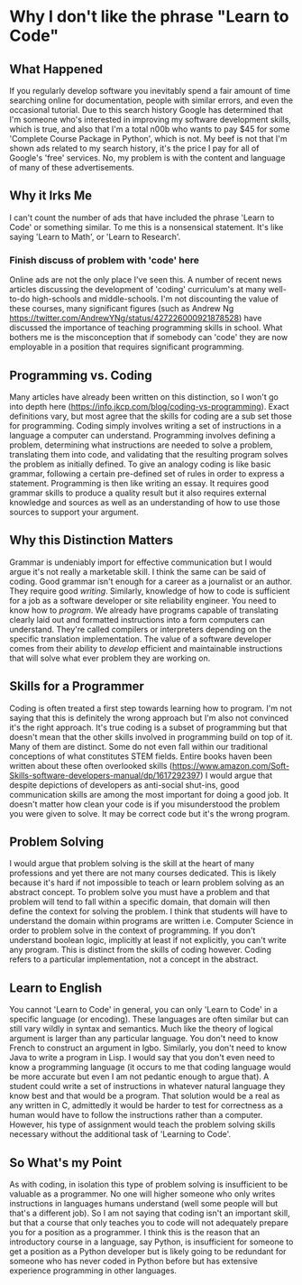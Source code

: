 # Why I don't like the phrase "Learn to Code"

## What Happened
If you regularly develop software you inevitably spend a fair amount of time searching online for documentation, people with similar errors, and even the occasional tutorial. Due to this search history Google has determined that I'm someone who's interested in improving my software development skills, which is true, and also that I'm a total n00b who wants to pay \$45 for some 'Complete Course Package in Python', which is not. My beef is not that I'm shown ads related to my search history, it's the price I pay for all of Google's 'free' services. No, my problem is with the content and language of many of these advertisements.

## Why it Irks Me
I can't count the number of ads that have included the phrase 'Learn to Code' or something similar. To me this is a nonsensical statement. It's like saying 'Learn to Math', or 'Learn to Research'. 


### Finish discuss of problem with 'code' here

Online ads are not the only place I've seen this. A number of recent news articles discussing the development of 'coding' curriculum's at many well-to-do high-schools and middle-schools. I'm not discounting the value of these courses, many significant figures (such as Andrew Ng https://twitter.com/AndrewYNg/status/427226000921878528) have discussed the importance of teaching programming skills in school. What bothers me is the misconception that if somebody can 'code' they are now employable in a position that requires significant programming.

## Programming vs. Coding
Many articles have already been written on this distinction, so I won't go into depth here (https://info.jkcp.com/blog/coding-vs-programming). Exact definitions vary, but most agree that the skills for coding are a sub set those for programming. Coding simply involves writing a set of instructions in a language a computer can understand. Programming involves defining a problem, determining what instructions are needed to solve a problem, translating them into code, and validating that the resulting program solves the problem as initially defined. To give an analogy coding is like basic grammar, following a certain pre-defined set of rules in order to express a statement. Programming is then like writing an essay. It requires good grammar skills to produce a quality result but it also requires external knowledge and sources as well as an understanding of how to use those sources to support your argument.

## Why this Distinction Matters
Grammar is undeniably import for effective communication but I would argue it's not really a marketable skill. I think the same can be said of coding. Good grammar isn't enough for a career as a journalist or an author. They require good *writing*. Similarly, knowledge of how to code is sufficient for a job as a software developer or site reliability engineer. You need to know how to *program*. We already have programs capable of translating clearly laid out and formatted instructions into a form computers can understand. They're called compilers or interpreters depending on the specific translation implementation. The value of a software developer comes from their ability to *develop* efficient and maintainable instructions that will solve what ever problem they are working on.

## Skills for a Programmer
Coding is often treated a first step towards learning how to program. I'm not saying that this is definitely the wrong approach but I'm also not convinced it's the right approach. It's true coding is a subset of programming but that doesn't mean that the other skills involved in programming build on top of it. Many of them are distinct. Some do not even fall within our traditional conceptions of what constitutes STEM fields. Entire books haven been written about these often overlooked skills (https://www.amazon.com/Soft-Skills-software-developers-manual/dp/1617292397) I would argue that despite depictions of developers as anti-social shut-ins, good communication skills are among the most important for doing a good job. It doesn't matter how clean your code is if you misunderstood the problem you were given to solve. It may be correct code but it's the wrong program.

## Problem Solving
I would argue that problem solving is the skill at the heart of many professions and yet there are not many courses dedicated. This is likely because it's hard if not impossible to teach or learn problem solving as an abstract concept. To problem solve you must have a problem and that problem will tend to fall within a specific domain, that domain will then define the context for solving the problem. I think that students will have to understand the domain within programs are written i.e. Computer Science in order to problem solve in the context of programming. If you don't understand boolean logic, implicitly at least if not explicitly, you can't write any program. This is distinct from the skills of coding however. Coding refers to a particular implementation, not a concept in the abstract.

## Learn to English
You cannot 'Learn to Code' in general, you can only 'Learn to Code' in a specific language (or encoding). These languages are often similar but can still vary wildly in syntax and semantics. Much like the theory of logical argument is larger than any particular language. You don't need to know French to construct an argument in Igbo. Similarly, you don't need to know Java to write a program in Lisp. I would say that you don't even need to know a programming language (it occurs to me that coding language would be more accurate but even I am not pedantic enough to argue that). A student could write a set of instructions in whatever natural language they know best and that would be a program. That solution would be a real as any written in C, admittedly it would be harder to test for correctness as a human would have to follow the instructions rather than a computer. However, his type of assignment would teach the problem solving skills necessary without the additional task of 'Learning to Code'.

## So What's my Point
As with coding, in isolation this type of problem solving is insufficient to be valuable as a programmer. No one will higher someone who only writes instructions in languages humans understand (well some people will but that's a different job). So I am not saying that coding isn't an important skill, but that a course that only teaches you to code will not adequately prepare you for a position as a programmer. I think this is the reason that an introductory course in a language, say Python, is insufficient for someone to get a position as a Python developer but is likely going to be redundant for someone who has never coded in Python before but has extensive experience programming in other languages. 
